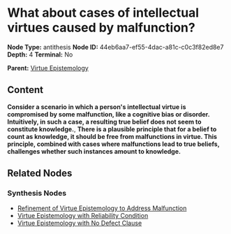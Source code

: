 # What about cases of intellectual virtues caused by malfunction?

**Node Type:** antithesis
**Node ID:** 44eb6aa7-ef55-4dac-a81c-c0c3f82ed8e7
**Depth:** 4
**Terminal:** No

**Parent:** [Virtue Epistemology](virtue-epistemology-synthesis-245d2186-db5b-4e1f-a57f-c28f35b4f87d.md)

## Content

**Consider a scenario in which a person's intellectual virtue is compromised by some malfunction, like a cognitive bias or disorder. Intuitively, in such a case, a resulting true belief does not seem to constitute knowledge.**, **There is a plausible principle that for a belief to count as knowledge, it should be free from malfunctions in virtue. This principle, combined with cases where malfunctions lead to true beliefs, challenges whether such instances amount to knowledge.**

## Related Nodes

### Synthesis Nodes

- [Refinement of Virtue Epistemology to Address Malfunction](refinement-of-virtue-epistemology-to-address-malfunction-synthesis-8ba04d1d-feff-4044-8f8a-7a2681c71695.md)
- [Virtue Epistemology with Reliability Condition](virtue-epistemology-with-reliability-condition-synthesis-4d67bd48-2063-4bed-9b9f-44b28d730c52.md)
- [Virtue Epistemology with No Defect Clause](virtue-epistemology-with-no-defect-clause-synthesis-90b7098a-3272-4617-aebc-cb396f114ce7.md)
